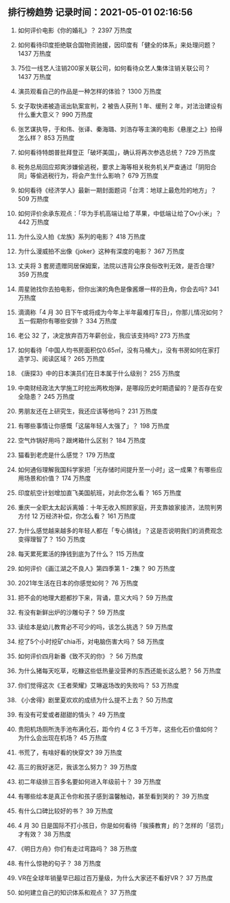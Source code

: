 
## 排行榜趋势 记录时间：2021-05-01 02:16:56
  
  1. 如何评价电影《你的婚礼》？ 2397 万热度
    
  2. 如何看待印度拒绝联合国物资驰援，因印度有「健全的体系」来处理问题？ 1437 万热度
    
  3. 75位一线艺人注销200家关联公司，如何看待众艺人集体注销关联公司？ 1437 万热度
    
  4. 演员观看自己的作品是一种怎样的体验？ 1300 万热度
    
  5. 女子取快递被造谣出轨案宣判，2 被告人获刑 1 年、缓刑 2 年，对法治建设有什么重大意义？ 990 万热度
    
  6. 张艺谋执导，于和伟、张译、秦海璐、刘浩存等主演的电影《悬崖之上》拍得怎么样？ 853 万热度
    
  7. 如何看待特朗普批拜登正「破坏美国」，确认将再次参选总统？ 729 万热度
    
  8. 税务总局回应郑爽涉嫌偷逃税，要求上海等相关税务机关严查通过「阴阳合同」等偷逃税行为，将会产生什么影响？ 679 万热度
    
  9. 如何看待《经济学人》最新一期封面题词「台湾：地球上最危险的地方」？ 509 万热度
    
  10. 如何评价余承东观点：「华为手机高端让给了苹果，中低端让给了Ov小米」？ 442 万热度
    
  11. 为什么没人拍《龙族》系列的电影？ 418 万热度
    
  12. 为什么漫威拍不出像《joker》这种有深度的电影？ 367 万热度
    
  13. 丈夫将 3 套房遗赠同居保姆案，法院以违背公序良俗改判无效，是否合理? 359 万热度
    
  14. 周星驰找你去拍电影，但你出演的角色是像酱爆一样的丑角，你会去吗? 341 万热度
    
  15. 滴滴称「4 月 30 日下午或将成为今年上半年最难打车日」，你那儿情况如何？五一假期你有哪些安排？ 334 万热度
    
  16. 老公 32 了，决定放弃百万年薪创业，我应该支持吗? 273 万热度
    
  17. 如何看待「中国人均书房面积仅0.65㎡，没有马桶大」，没有书房如何在家打造学习、阅读区域？ 265 万热度
    
  18. 《唐探3》中的日本演员们在日本属于什么级别？ 255 万热度
    
  19. 中南财经政法大学施工时挖出两枚炮弹，是哪段历史时期遗留的？是否存在安全隐患？ 245 万热度
    
  20. 男朋友还在上研究生，我还应该等他吗？ 231 万热度
    
  21. 有哪些事情让你感慨「这届年轻人太强了」？ 198 万热度
    
  22. 空气炸锅好用吗？跟烤箱什么区别？ 184 万热度
    
  23. 猫看到老虎是什么感觉？ 179 万热度
    
  24. 如何通俗理解我国科学家把「光存储时间提升至一小时」这一成果？有哪些应用场景和价值？ 174 万热度
    
  25. 印度航空计划增加直飞美国航班，对此你怎么看？ 165 万热度
    
  26. 重庆一全职太太起诉离婚：十年无收入照顾家庭，开支靠娘家接济，法院判男方付 12 万经济补偿，你怎么看？ 161 万热度
    
  27. 为什么感觉越来越多的年轻人都在「专心搞钱」？这是否说明我们的消费观念变得理智了？ 150 万热度
    
  28. 每天累死累活的挣钱到底为了什么？ 115 万热度
    
  29. 如何评价《画江湖之不良人》第四季第 1 - 2集？ 90 万热度
    
  30. 2021年生活在日本的你感觉如何？ 76 万热度
    
  31. 把不会的地理大题都抄下来，背诵，意义大吗？ 59 万热度
    
  32. 有没有新鲜出炉的沙雕句子？ 59 万热度
    
  33. 读绘本是幼儿教育必不可少的吗，该怎么挑选？ 59 万热度
    
  34. 挖了5个小时挖矿chia币，对电脑伤害大吗？ 58 万热度
    
  35. 如何评价四月新番《致不灭的你》？ 56 万热度
    
  36. 为什么猪每天吃草，吃糠这些低热量没营养的东西还能长这么肥？ 56 万热度
    
  37. 你们觉得这次《王者荣耀》艾琳返场改的失败吗？ 53 万热度
    
  38. 《小舍得》剧里夏欢欢的成绩为什么提不上去？ 50 万热度
    
  39. 有没有可爱或者甜甜的情头？ 49 万热度
    
  40. 贵阳机场厕所洗手池布满化石，距今约 4 亿 3 千万年，这些化石价值如何？为什么会出现在机场？ 45 万热度
    
  41. 书荒了，有啥好看的快穿文? 39 万热度
    
  42. 高三的我好迷茫，我该怎么努力？ 39 万热度
    
  43. 初二年级排三百多名要如何进入年级前十？ 39 万热度
    
  44. 有哪些绘本是真正令你和孩子感到温馨触动，甚至看到哭的？ 39 万热度
    
  45. 有什么口碑比较好的书？ 39 万热度
    
  46. 4 月 30 日是国际不打小孩日，你是如何看待「挨揍教育」的？怎样的「惩罚」才有效？ 38 万热度
    
  47. 《明日方舟》你们有走过弯路吗？ 38 万热度
    
  48. 有什么惊艳的句子？ 38 万热度
    
  49. VR在全球年销量早已超过百万量级，为什么大家还不看好VR？ 37 万热度
    
  50. 如何建立自己的知识体系和观点？ 37 万热度
    